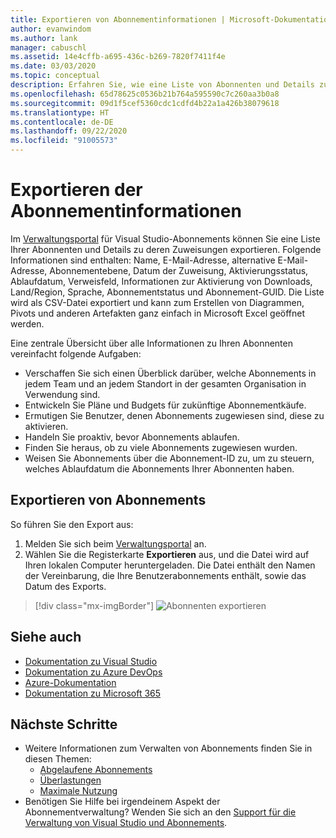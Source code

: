 ```yaml
---
title: Exportieren von Abonnementinformationen | Microsoft-Dokumentation
author: evanwindom
ms.author: lank
manager: cabuschl
ms.assetid: 14e4cffb-a695-436c-b269-7820f7411f4e
ms.date: 03/03/2020
ms.topic: conceptual
description: Erfahren Sie, wie eine Liste von Abonnenten und Details zu den zugewiesenen Abonnements exportiert werden.
ms.openlocfilehash: 65d78625c0536b21b764a595590c7c260aa3b0a8
ms.sourcegitcommit: 09d1f5cef5360cdc1cdfd4b22a1a426b38079618
ms.translationtype: HT
ms.contentlocale: de-DE
ms.lasthandoff: 09/22/2020
ms.locfileid: "91005573"
---
```

# <a name="export-subscription-information"></a>Exportieren der Abonnementinformationen
Im [Verwaltungsportal](https://manage.visualstudio.com) für Visual Studio-Abonnements können Sie eine Liste Ihrer Abonnenten und Details zu deren Zuweisungen exportieren. Folgende Informationen sind enthalten: Name, E-Mail-Adresse, alternative E-Mail-Adresse, Abonnementebene, Datum der Zuweisung, Aktivierungsstatus, Ablaufdatum, Verweisfeld, Informationen zur Aktivierung von Downloads, Land/Region, Sprache, Abonnementstatus und Abonnement-GUID.  Die Liste wird als CSV-Datei exportiert und kann zum Erstellen von Diagrammen, Pivots und anderen Artefakten ganz einfach in Microsoft Excel geöffnet werden.

Eine zentrale Übersicht über alle Informationen zu Ihren Abonnenten vereinfacht folgende Aufgaben:
- Verschaffen Sie sich einen Überblick darüber, welche Abonnements in jedem Team und an jedem Standort in der gesamten Organisation in Verwendung sind.
- Entwickeln Sie Pläne und Budgets für zukünftige Abonnementkäufe. 
- Ermutigen Sie Benutzer, denen Abonnements zugewiesen sind, diese zu aktivieren.
- Handeln Sie proaktiv, bevor Abonnements ablaufen.  
- Finden Sie heraus, ob zu viele Abonnements zugewiesen wurden. 
- Weisen Sie Abonnements über die Abonnement-ID zu, um zu steuern, welches Ablaufdatum die Abonnements Ihrer Abonnenten haben. 

## <a name="export-your-subscriptions"></a>Exportieren von Abonnements
So führen Sie den Export aus:
1. Melden Sie sich beim [Verwaltungsportal](https://manage.visualstudio.com) an.
2. Wählen Sie die Registerkarte **Exportieren** aus, und die Datei wird auf Ihren lokalen Computer heruntergeladen. Die Datei enthält den Namen der Vereinbarung, die Ihre Benutzerabonnements enthält, sowie das Datum des Exports.
> [!div class="mx-imgBorder"]
> ![Abonnenten exportieren](_img/exporting-subscriptions/exporting-subscriptions.png "Klicken Sie auf „Export“, um eine vollständige Liste Ihrer zugewiesenen Abonnements herunterzuladen.")

## <a name="see-also"></a>Siehe auch
- [Dokumentation zu Visual Studio](/visualstudio/)
- [Dokumentation zu Azure DevOps](/azure/devops/)
- [Azure-Dokumentation](/azure/)
- [Dokumentation zu Microsoft 365](/microsoft-365/)

## <a name="next-steps"></a>Nächste Schritte
- Weitere Informationen zum Verwalten von Abonnements finden Sie in diesen Themen:
    - [Abgelaufene Abonnements](handle-expired-license.md)
    - [Überlastungen](handle-overclaimed-license.md)
    - [Maximale Nutzung](maximum-usage.md)
- Benötigen Sie Hilfe bei irgendeinem Aspekt der Abonnementverwaltung?  Wenden Sie sich an den [Support für die Verwaltung von Visual Studio und Abonnements](https://visualstudio.microsoft.com/support/support-overview-vs).